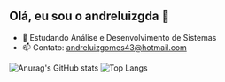 ## Olá, eu sou o andreluizgda 👋
- 🌱 Estudando Análise e Desenvolvimento de Sistemas
- 📫 Contato: andreluizgomes43@hotmail.com
  
![Anurag's GitHub stats](https://github-readme-stats.vercel.app/api?username=andreluizgda&show_icons=true&theme=default)
![Top Langs](https://github-readme-stats.vercel.app/api/top-langs/?username=anuraghazra&layout=compact)


